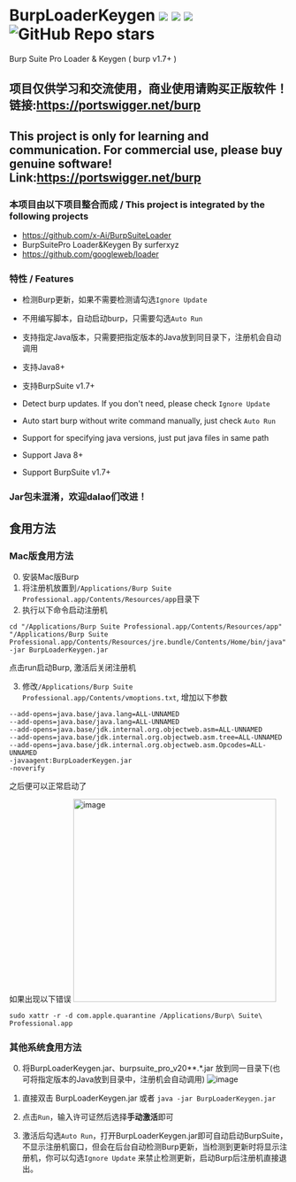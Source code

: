 # BurpLoaderKeygen <img src="https://img.shields.io/static/v1?label=JAVA&message=v8%2b&color=blue"> <img src="https://img.shields.io/static/v1?label=BurpSuitePro&message=1.7%2b&color=blue"> <img src="https://img.shields.io/static/v1?label=System&message=Windows | Linux | macOS&color=blue"> <img alt="GitHub Repo stars" src="https://img.shields.io/github/stars/h3110w0r1d-y/BurpLoaderKeygen?style=social">
Burp Suite Pro Loader &amp; Keygen ( burp v1.7+ )

## **项目仅供学习和交流使用，商业使用请购买正版软件！链接:https://portswigger.net/burp**
## **This project is only for learning and communication. For commercial use, please buy genuine software! Link:https://portswigger.net/burp**
### 本项目由以下项目整合而成 / This project is integrated by the following projects 
- https://github.com/x-Ai/BurpSuiteLoader
- BurpSuitePro Loader&Keygen By surferxyz
- https://github.com/googleweb/loader

### 特性 / Features
- 检测Burp更新，如果不需要检测请勾选`Ignore Update`
- 不用编写脚本，自动启动burp，只需要勾选`Auto Run`
- 支持指定Java版本，只需要把指定版本的Java放到同目录下，注册机会自动调用
- 支持Java8+
- 支持BurpSuite v1.7+

- Detect burp updates. If you don't need, please check `Ignore Update` 
- Auto start burp without write command manually, just check `Auto Run`
- Support for specifying java versions, just put java files in same path
- Support Java 8+
- Support BurpSuite v1.7+

### **Jar包未混淆，欢迎dalao们改进！**
## 食用方法
### Mac版食用方法
0. 安装Mac版Burp
1. 将注册机放置到`/Applications/Burp Suite Professional.app/Contents/Resources/app`目录下
2. 执行以下命令启动注册机
```
cd "/Applications/Burp Suite Professional.app/Contents/Resources/app"
"/Applications/Burp Suite Professional.app/Contents/Resources/jre.bundle/Contents/Home/bin/java" -jar BurpLoaderKeygen.jar
```
点击run启动Burp, 激活后关闭注册机

3. 修改`/Applications/Burp Suite Professional.app/Contents/vmoptions.txt`, 增加以下参数
```
--add-opens=java.base/java.lang=ALL-UNNAMED
--add-opens=java.base/java.lang=ALL-UNNAMED
--add-opens=java.base/jdk.internal.org.objectweb.asm=ALL-UNNAMED
--add-opens=java.base/jdk.internal.org.objectweb.asm.tree=ALL-UNNAMED
--add-opens=java.base/jdk.internal.org.objectweb.asm.Opcodes=ALL-UNNAMED
-javaagent:BurpLoaderKeygen.jar
-noverify
```
之后便可以正常启动了

如果出现以下错误
<img width="367" alt="image" src="https://user-images.githubusercontent.com/52311174/197393162-cdd3be46-6e33-42e2-8c62-773a991ba59d.png">
```
sudo xattr -r -d com.apple.quarantine /Applications/Burp\ Suite\ Professional.app
```

### 其他系统食用方法

0. 将BurpLoaderKeygen.jar、burpsuite_pro_v20**.*.jar 放到同一目录下(也可将指定版本的Java放到目录中，注册机会自动调用)
![image](https://user-images.githubusercontent.com/52311174/136488232-bae027a6-8f9a-45eb-9d6c-e0b150084170.png)

1. 直接双击 BurpLoaderKeygen.jar 或者 `java -jar BurpLoaderKeygen.jar`

2. 点击`Run`，输入许可证然后选择**手动激活**即可

3. 激活后勾选`Auto Run`，打开BurpLoaderKeygen.jar即可自动启动BurpSuite，不显示注册机窗口，但会在后台自动检测Burp更新，当检测到更新时将显示注册机，你可以勾选`Ignore Update` 来禁止检测更新，启动Burp后注册机直接退出。
